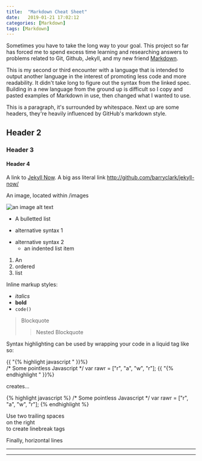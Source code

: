 ```yaml
---
title:  "Markdown Cheat Sheet"
date:   2019-01-21 17:02:12
categories: [Markdown]
tags: [Markdown]
---
```

Sometimes you have to take the long way to your goal. This project so far has forced me to spend excess time learning and researching answers to problems related to Git, Github, Jekyll, and my new friend [Markdown][markdown-spec].  

This is my second or third encounter with a language that is intended to output another language in the interest of promoting less code and more readability. It didn't take long to figure out the syntax from the linked spec. Building in a new language from the ground up is difficult so I copy and pasted examples of Markdown in use, then changed what I wanted to use.

This is a paragraph, it's surrounded by whitespace. Next up are some headers, they're heavily influenced by GitHub's markdown style.

## Header 2

### Header 3

#### Header 4

A link to [Jekyll Now](http://github.com/barryclark/jekyll-now/). A big ass literal link <http://github.com/barryclark/jekyll-now/>

An image, located within /images

![an image alt text][git-bash]

* A bulletted list
- alternative syntax 1
+ alternative syntax 2
  - an indented list item

1. An
2. ordered
3. list

Inline markup styles:

- _italics_
- **bold**
- `code()`

> Blockquote
>> Nested Blockquote

Syntax highlighting can be used by wrapping your code in a liquid tag like so:

{{ "{% highlight javascript " }}%}  
/* Some pointless Javascript */
var rawr = ["r", "a", "w", "r"];
{{ "{% endhighlight " }}%}  

creates...

{% highlight javascript %}
/* Some pointless Javascript */
var rawr = ["r", "a", "w", "r"];
{% endhighlight %}

Use two trailing spaces  
on the right  
to create linebreak tags  

Finally, horizontal lines

----
****

[markdown-spec]: https://spec.commonmark.org/0.28/
[git-bash]: https://csanes.github.io/images/git-bash-ss.jpg
